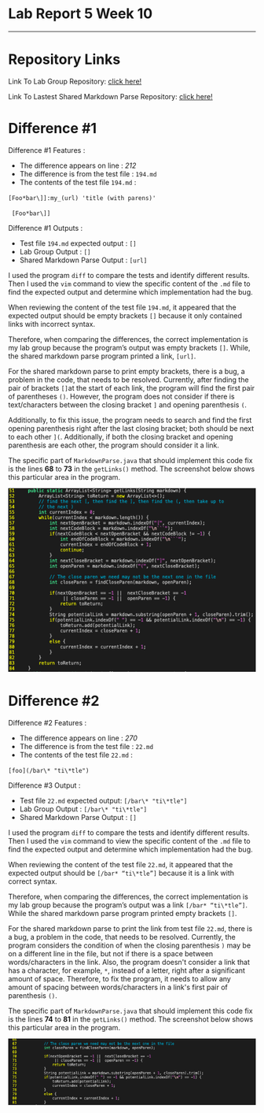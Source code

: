 # Lab Report 5 Week 10 
---

# Repository Links

Link To Lab Group Repository: [click here!](https://github.com/smissula/markdown-parse)

Link To Lastest Shared Markdown Parse Repository: [click here!](https://github.com/ucsd-cse15l-w22/markdown-parse)

# Difference #1 

Difference #1 Features : 

- The difference appears on line : *212*
- The difference is from the test file : ``194.md``
- The contents of the test file ``194.md`` : 

``[Foo*bar\]]:my_(url) 'title (with parens)' ``
 
`` [Foo*bar\]]``

Difference #1 Outputs : 

- Test file ``194.md`` expected output : ``[]``
- Lab Group Output : ``[]``
- Shared Markdown Parse Output : ``[url]``

I used the program ``diff`` to compare the tests and identify different results. Then I used the ``vim`` command to view the specific content of the ``.md`` file to find the expected output and determine which implementation had the bug.

When reviewing the content of the test file ``194.md``, it appeared that the expected output should be empty brackets ``[]`` because it only contained links with incorrect syntax. 

Therefore, when comparing the differences, the correct implementation is my lab group because the program’s output was empty brackets ``[]``. While, the shared markdown parse program printed a link, ``[url]``.
 
For the shared markdown parse to print empty brackets, there is a bug, a problem in the code, that needs to be resolved. Currently, after finding the pair of brackets ``[]``at the start of each link, the program will find the first pair of parentheses ``()``. However, the program does not consider if there is text/characters between the closing bracket ``]`` and opening parenthesis ``(``. 

Additionally, to fix this issue, the program needs to search and find the first opening parenthesis right after the last closing bracket; both should be next to each other ``](``. Additionally, if both the closing bracket and opening parenthesis are each other, the program should consider it a link.  

The specific part of ``MarkdownParse.java`` that should implement this code fix is the lines **68** to **73** in the ``getLinks()`` method. The screenshot below shows this particular area in the program. 

![image](redo_JoeCodeFix1.png)

# Difference #2  

Difference #2 Features : 

- The difference appears on line : *270* 
- The difference is from the test file : ``22.md``
- The contents of the test file ``22.md`` : 

``[foo](/bar\* "ti\*tle")``

Difference #3 Output : 

- Test file ``22.md`` expected output: ``[/bar\* "ti\*tle"]``
- Lab Group Output : ``[/bar\* "ti\*tle"]``
- Shared Markdown Parse Output : ``[]`` 

I used the program ``diff`` to compare the tests and identify different results. Then I used the ``vim`` command to view the specific content of the ``.md`` file to find the expected output and determine which implementation had the bug.

When reviewing the content of the test file ``22.md``, it appeared that the expected output should be ``[/bar* “ti\*tle”]`` because it is a link with correct syntax. 

Therefore, when comparing the differences, the correct implementation is my lab group because the program’s output was a link ``[/bar* “ti\*tle”]``. While the shared markdown parse program printed empty brackets ``[]``. 

For the shared markdown parse to print the link from test file ``22.md``, there is a bug, a problem in the code, that needs to be resolved. Currently, the program considers the condition of when the closing parenthesis ``)`` may be on a different line in the file, but not if there is a space between words/characters in the link. Also, the program doesn't consider a link that has a character, for example, ``*``, instead of a letter, right after a significant amount of space. Therefore, to fix the program, it needs to allow any amount of spacing between words/characters in a link's first pair of parenthesis ``()``. 

The specific part of ``MarkdownParse.java`` that should implement this code fix is the lines **74** to **81** in the ``getLinks()`` method. The screenshot below shows this particular area in the program. 

![image](joe_codeFix2.png)